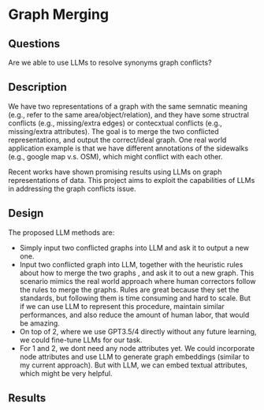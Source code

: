 # Graph Merging

## Questions

Are we able to use LLMs to resolve synonyms graph conflicts? 

## Description

We have two representations of a graph with the same semnatic meaning (e.g., refer to the same area/object/relation), and they have some structral conflicts (e.g., missing/extra edges) or contecxtual conflicts (e.g., missing/extra attributes). The goal is to merge the two conflicted representations, and output the correct/ideal graph. One real world application example is that we have different annotations of the sidewalks (e.g., google map v.s. OSM), which might conflict with each other.

Recent works have shown promising results using LLMs on graph representations of data. This project aims to exploit the capabilities of LLMs in addressing the graph conflicts issue.

## Design

The proposed LLM methods are:

- Simply input two conflicted graphs into LLM and ask it to output a new one.
- Input two conflicted graph into LLM, together with the heuristic rules about how to merge the two graphs , and ask it to out a new graph. This scenario mimics the real world approach where human correctors follow the rules to merge the graphs. Rules are great because they set the standards, but following them is time consuming and hard to scale. But if we can use LLM to represent this procedure, maintain similar performances, and also reduce the amount of human labor, that would be amazing.
- On top of 2, where we use GPT3.5/4 directly without any future learning, we could fine-tune LLMs for our task.
- For 1 and 2, we dont need any node attributes yet. We could incorporate node attributes and use LLM to generate graph embeddings (similar to my current approach). But with LLM, we can embed textual attributes, which might be very helpful.

## Results
